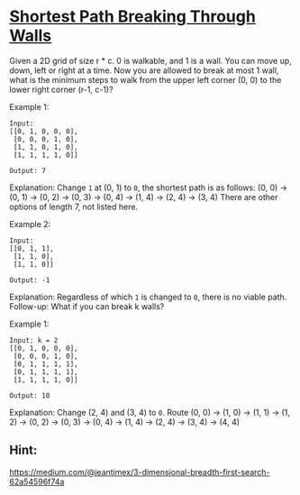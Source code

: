 [Shortest Path Breaking Through Walls](https://leetcode.com/discuss/interview-question/353827/google-onsite-shortest-path-breaking-through-walls)
======================================

Given a 2D grid of size r * c. 0 is walkable, and 1 is a wall. You can move up, down,
left or right at a time. Now you are allowed to break at most 1 wall, what is the minimum
steps to walk from the upper left corner (0, 0) to the lower right corner (r-1, c-1)?

Example 1:
```
Input:
[[0, 1, 0, 0, 0],
 [0, 0, 0, 1, 0],
 [1, 1, 0, 1, 0],
 [1, 1, 1, 1, 0]]

Output: 7
```

Explanation: Change `1` at (0, 1) to `0`, the shortest path is as follows:
(0, 0) -> (0, 1) -> (0, 2) -> (0, 3) -> (0, 4) -> (1, 4) -> (2, 4) -> (3, 4)
There are other options of length 7, not listed here.

Example 2:
```
Input:
[[0, 1, 1],
 [1, 1, 0],
 [1, 1, 0]]

Output: -1
```

Explanation: Regardless of which `1` is changed to `0`, there is no viable path.
Follow-up:
What if you can break k walls?

Example 1:
```
Input: k = 2
[[0, 1, 0, 0, 0],
 [0, 0, 0, 1, 0],
 [0, 1, 1, 1, 1],
 [0, 1, 1, 1, 1],
 [1, 1, 1, 1, 0]]

Output: 10
```

Explanation: Change (2, 4) and (3, 4) to `0`.
Route (0, 0) -> (1, 0) -> (1, 1) -> (1, 2) -> (0, 2) -> (0, 3) -> (0, 4) -> (1, 4) -> (2, 4) -> (3, 4) -> (4, 4)

Hint:
-----
https://medium.com/@jeantimex/3-dimensional-breadth-first-search-62a54596f74a
